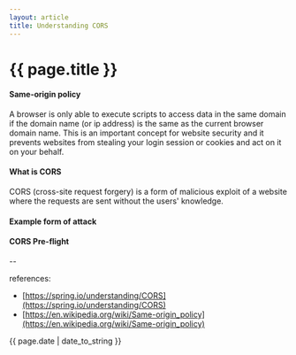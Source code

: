 ```yaml
---
layout: article
title: Understanding CORS
---
```


# {{ page.title }}

#### Same-origin policy

A browser is only able to execute scripts to access data in the same domain if the domain name (or ip address) is the same as the current browser domain name. This is an important concept for website security and it prevents websites from stealing your login session or cookies and act on it on your behalf.

#### What is CORS

CORS (cross-site request forgery) is a form of malicious exploit of a website where the requests are sent without the users' knowledge. 

#### Example form of attack

#### CORS Pre-flight

--

references:

* [https://spring.io/understanding/CORS](https://spring.io/understanding/CORS)
* [https://en.wikipedia.org/wiki/Same-origin_policy](https://en.wikipedia.org/wiki/Same-origin_policy)

{{ page.date | date_to_string }}
